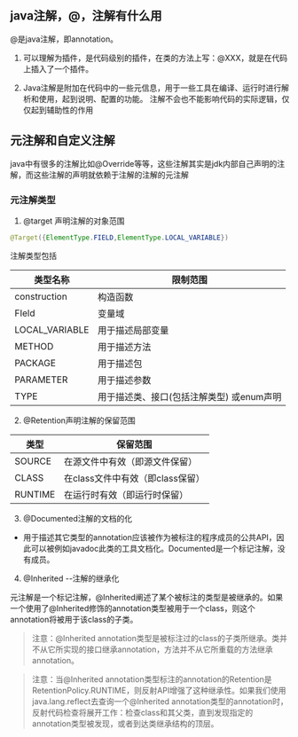 ## java注解，@，注解有什么用

@是java注解，即annotation。

1. 可以理解为插件，是代码级别的插件，在类的方法上写：@XXX，就是在代码上插入了一个插件。

2. Java注解是附加在代码中的一些元信息，用于一些工具在编译、运行时进行解析和使用，起到说明、配置的功能。
注解不会也不能影响代码的实际逻辑，仅仅起到辅助性的作用


## 元注解和自定义注解

java中有很多的注解比如@Override等等，这些注解其实是jdk内部自己声明的注解，而这些注解的声明就依赖于注解的注解的元注解

### 元注解类型

1. @target 声明注解的对象范围

```java
@Target({ElementType.FIELD,ElementType.LOCAL_VARIABLE})
```

注解类型包括

类型名称|限制范围
---|---
construction|构造函数 
FIeld|变量域
LOCAL_VARIABLE|用于描述局部变量
METHOD|用于描述方法
PACKAGE|用于描述包
PARAMETER|用于描述参数
TYPE|用于描述类、接口(包括注解类型) 或enum声明

2. @Retention声明注解的保留范围

类型|保留范围
---|---
SOURCE|在源文件中有效（即源文件保留）
CLASS|在class文件中有效（即class保留）
RUNTIME|在运行时有效（即运行时保留）

3. @Documented注解的文档的化 

- 用于描述其它类型的annotation应该被作为被标注的程序成员的公共API，因此可以被例如javadoc此类的工具文档化。Documented是一个标记注解，没有成员。

4. @Inherited --注解的继承化   

元注解是一个标记注解，@Inherited阐述了某个被标注的类型是被继承的。如果一个使用了@Inherited修饰的annotation类型被用于一个class，则这个annotation将被用于该class的子类。

> 注意：@Inherited annotation类型是被标注过的class的子类所继承。类并不从它所实现的接口继承annotation，方法并不从它所重载的方法继承annotation。

> 注意：当@Inherited annotation类型标注的annotation的Retention是RetentionPolicy.RUNTIME，则反射API增强了这种继承性。如果我们使用java.lang.reflect去查询一个@Inherited annotation类型的annotation时，反射代码检查将展开工作：检查class和其父类，直到发现指定的annotation类型被发现，或者到达类继承结构的顶层。